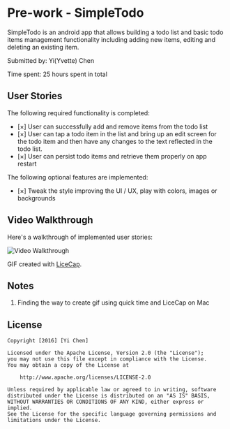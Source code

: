 # Pre-work - SimpleTodo

SimpleTodo is an android app that allows building a todo list and basic todo items management functionality including adding new items, editing and deleting an existing item.

Submitted by: Yi(Yvette) Chen

Time spent: 25 hours spent in total

## User Stories

The following required functionality is completed:

* [×] User can successfully add and remove items from the todo list
* [×] User can tap a todo item in the list and bring up an edit screen for the todo item and then have any changes to the text reflected in the todo list.
* [×] User can persist todo items and retrieve them properly on app restart

The following optional features are implemented:

* [×] Tweak the style improving the UI / UX, play with colors, images or backgrounds


## Video Walkthrough 

Here's a walkthrough of implemented user stories:

<img src='https://github.com/FullStackYvette/SimpleTodo/blob/master/SimpleToDo1.gif' title='Video Walkthrough' width='' alt='Video Walkthrough' />

GIF created with [LiceCap](http://www.cockos.com/licecap/).

## Notes

1. Finding the way to create gif using quick time and LiceCap on Mac

## License

    Copyright [2016] [Yi Chen]

    Licensed under the Apache License, Version 2.0 (the "License");
    you may not use this file except in compliance with the License.
    You may obtain a copy of the License at

        http://www.apache.org/licenses/LICENSE-2.0

    Unless required by applicable law or agreed to in writing, software
    distributed under the License is distributed on an "AS IS" BASIS,
    WITHOUT WARRANTIES OR CONDITIONS OF ANY KIND, either express or implied.
    See the License for the specific language governing permissions and
    limitations under the License.

